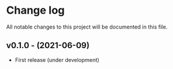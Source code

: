 # Change log

All notable changes to this project will be documented in this file.

## v0.1.0 - (2021-06-09)

- First release (under development)

